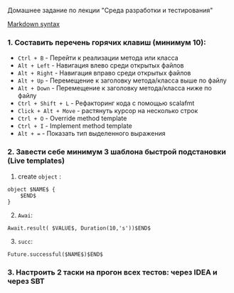 Домашнее задание по лекции "Среда разработки и тестирования"

[Markdown syntax](https://github.com/adam-p/markdown-here/wiki/Markdown-Cheatsheet)

### 1. Составить перечень горячих клавиш (минимум 10):

* ``Ctrl + B`` - Перейти к реализации метода или класса
* ``Alt + Left`` - Навигация влево среди открытых файлов
* ``Alt + Right`` - Навигация вправо среди открытых файлов
* ``Alt + Up`` - Перемещение к заголовку метода/класса выше по файлу
* ``Alt + Down`` - Перемещение к заголовку метода/класса ниже по файлу
* ``Ctrl + Shift + L`` - Рефакторинг кода с помощью scalafmt
* ``Click + Alt + Move`` - растянуть курсор на несколько строк
* ``Ctrl + O`` - Override method template
* ``Ctrl + I`` - Implement method template
* ``Alt + =`` - Показать тип выделенного выражения


### 2. Завести себе минимум 3 шаблона быстрой подстановки (Live templates)

1. create `object` :

```
object $NAME$ {
    $END$
}
```

2. `Awai`:

```
Await.result( $VALUE$, Duration(10,'s'))$END$
```

3. `succ`:

```
Future.successful($NAME$)$END$
```
### 3. Настроить 2 таски на прогон всех тестов: через IDEA и через SBT
